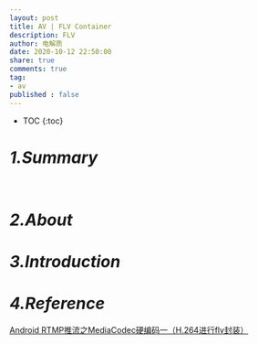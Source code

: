 ```yaml
---
layout: post
title: AV | FLV Container
description: FLV
author: 电解质
date: 2020-10-12 22:50:00
share: true
comments: true
tag: 
- av
published : false
---
```

- TOC
{:toc}
# *1.Summary*
&emsp;&emsp;
# *2.About*
# *3.Introduction*
# *4.Reference*
[Android RTMP推流之MediaCodec硬编码一（H.264进行flv封装）](https://blog.csdn.net/tanningzhong/article/details/78893881)